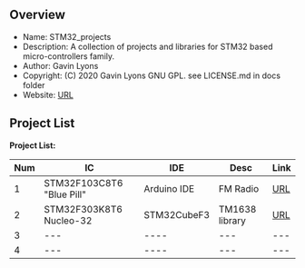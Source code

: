 Overview
--------------------------------------------
* Name: STM32_projects
* Description: A collection of projects and libraries for STM32 based micro-controllers family.
* Author: Gavin Lyons 
* Copyright: (C) 2020 Gavin Lyons GNU GPL. see LICENSE.md in docs folder
* Website: [URL](https://gavinlyonsrepo.github.io/)

Project List
-----------------------------------------

**Project List:**

| Num | IC | IDE | Desc | Link |
| --- | --- | --- | --- | --- |
| 1 |  STM32F103C8T6  "Blue Pill" | Arduino IDE |  FM Radio | [URL ](projects/fmradio) |
| 2 |  STM32F303K8T6 Nucleo-32 | STM32CubeF3 | TM1638 library | [URL ](projects/tm1638plus) |
| 3 |  --- |---- | --- | --- |
| 4 |  --- |---- | --- | --- |
